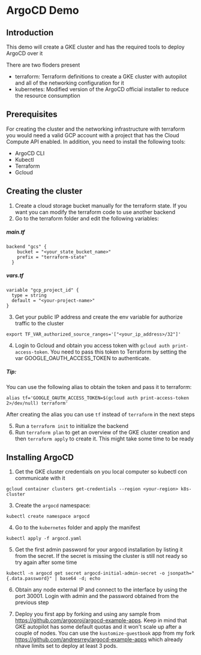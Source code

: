 # ArgoCD Demo

## Introduction

This demo will create a GKE cluster and has the required tools to deploy ArgoCD over it

There are two floders present

- terraform: Terraform definitions to create a GKE cluster with autopilot and all of the networking configuration for it
- kubernetes: Modified version of the ArgoCD official installer to reduce the resource consumption


## Prerequisites

For creating the cluster and the networking infrastructure with terraform you would need a valid GCP account with a project that has the Cloud Compute API enabled.
In addition, you need to install the following tools:

- ArgoCD CLI
- Kubectl
- Terraform
- Gcloud

## Creating the cluster

1. Create a cloud storage bucket manually for the terraform state. If you want you can modify the terraform code to use another backend 
2. Go to the terraform folder and edit the following variables:

##### main.tf
```
backend "gcs" {
    bucket = "<your_state_bucket_name>"
    prefix = "terraform-state"
  }
```
##### vars.tf
```
variable "gcp_project_id" {
  type = string
  default = "<your-project-name>"
}
```

3. Get your public IP address and create the env variable for authorize traffic to the cluster 

```
export TF_VAR_authorized_source_ranges='["<your_ip_address>/32"]'
```

4. Login to Gcloud and obtain you access token with `gcloud auth print-access-token`. You need to pass this token to Terraform by setting the var GOOGLE_OAUTH_ACCESS_TOKEN to authenticate. 

##### Tip:

You can use the following alias to obtain the token and pass it to terraform:

```
alias tf='GOOGLE_OAUTH_ACCESS_TOKEN=$(gcloud auth print-access-token 2>/dev/null) terraform'
```

After creating the alias you can use `tf` instead of `terraform` in the next steps

5.  Run a `terraform init` to initialize the backend
6.  Run `terraform plan` to get an overview of the GKE cluster creation and then `terraform apply` to create it. This might take some time to be ready

## Installing ArgoCD

1. Get the GKE cluster credentials on you local computer so kubectl con communicate with it

```
gcloud container clusters get-credentials --region <your-region> k8s-cluster
```

3. Create the `argocd` namespace:

```
kubectl create namespace argocd
```

4. Go to the `kubernetes` folder and apply the manifest

```
kubectl apply -f argocd.yaml
```

5. Get the first admin password for your argocd installation by listing it from the secret. If the secret is missing the cluster is still not ready so try again after some time

```
kubectl -n argocd get secret argocd-initial-admin-secret -o jsonpath="{.data.password}" | base64 -d; echo
```

6. Obtain any node external IP and connect to the interface by using the port 30001. Login with admin and the password obtained from the previous step

7. Deploy you first app by forking and using any sample from https://github.com/argoproj/argocd-example-apps. Keep in mind that GKE autopilot has some default quotas and it won't scale up after a couple of nodes. You can use the `kustomize-guestbook` app from my fork https://github.com/andresrrey/argocd-example-apps which already nhave limits set to deploy at least 3 pods.
